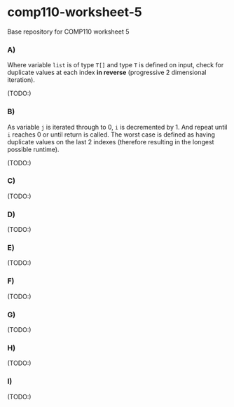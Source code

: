 # comp110-worksheet-5
Base repository for COMP110 worksheet 5

### A)

Where variable `list` is of type `T[]` and type `T` is defined on input, check for duplicate values at each index **in reverse** (progressive 2 dimensional iteration).

(TODO:)

### B)

As variable `j` is iterated through to 0, `i` is decremented by 1. And repeat until `i` reaches 0 or until return is called. The worst case is defined as having duplicate values on the last 2 indexes (therefore resulting in the longest possible runtime). 

(TODO:)

### C)

(TODO:)

### D)

(TODO:)

### E)

(TODO:)

### F)

(TODO:)

### G)

(TODO:)

### H)

(TODO:)

### I)

(TODO:)
